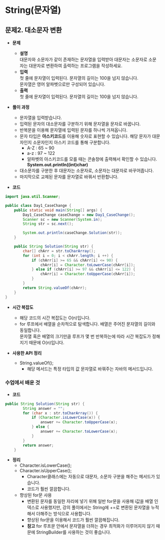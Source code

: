 # String(문자열)
## 문제2. 대소문자 변환

- **문제**
  - **설명**  
    대문자와 소문자가 같이 존재하는 문자열을 입력받아 대문자는 소문자로 소문자는 대문자로 변환하여 출력하는 프로그램을 작성하세요.
  - **입력**  
    첫 줄에 문자열이 입력된다. 문자열의 길이는 100을 넘지 않습니다.  
    문자열은 영어 알파벳으로만 구성되어 있습니다.
  - **출력**  
    첫 줄에 문자열이 입력된다. 문자열의 길이는 100을 넘지 않습니다.

    
- **풀이 과정**
    - 문자열을 입력받습니다.
    - 입력된 문자의 대소문자를 구분하기 위해 문자열을 문자로 바꿉니다.
    - 반복문을 이용해 문자열에 입력된 문자를 하나씩 가져옵니다.
    - 문자 타입은 **아스키코드**를 이용해 숫자로 표현할 수 있습니다. 해당 문자가 대문자인지 소문자인지 아스키 코드를 통해 구분합니다.
      - A-Z : 65 ~ 90  
      - a-z : 97 ~ 122
      - 알파벳의 아스키코드를 모를 때는 콘솔창에 출력해서 확인할 수 있습니다. **System.out.println((int)char)**
    - 대소문자를 구분한 후 대문자는 소문자로, 소문자는 대문자로 바꾸어줍니다.
    - 마지막으로 교체된 문자를 문자열로 바꿔서 반환합니다.

    
- **코드**
```java
import java.util.Scanner;

public class Day1_CaseChange {
    public static void main(String[] args) {
        Day1_CaseChange caseChange = new Day1_CaseChange();
        Scanner sc = new Scanner(System.in);
        String str = sc.next();

        System.out.println(caseChange.Solution(str));
    }

    public String Solution(String str) {
        char[] chArr = str.toCharArray();
        for (int i = 0; i < chArr.length; i ++) {
            if (chArr[i] >= 65 && chArr[i] <= 90) {
                chArr[i] = Character.toLowerCase(chArr[i]);
            } else if (chArr[i] >= 97 && chArr[i] <= 122) {
                chArr[i] = Character.toUpperCase(chArr[i]);
            }
        }
        return String.valueOf(chArr);
    }
}
```

- **시간 복잡도**
    - 해당 코드의 시간 복잡도는 O(n)입니다.
    - for 루프에서 배열을 순차적으로 탐색합니다. 배열은 주어진 문자열의 길이와 동일합니다.  
      문자열 혹은 배열의 크기만큼 루프가 몇 번 반복하는에 따라 시간 복잡도가 정해지기 때문에 O(n)입니다.


- **사용한 API 정리**
    - String.valueOf();
      - 해당 메서드는 특정 타입의 값 문자열로 바꿔주는 자바의 메서드입니다.

### 수업에서 배운 것
- **코드**
```java
public String Solution(String str) {
        String answer = "";
        for (char x : str.toCharArray()) {
            if (Character.isLowerCase(x)) {
                answer += Character.toUpperCase(x);
            } else {
                answer += Character.toLowerCase(x);
            }
        }
        return answer;
    }
```
- **정리**
    - Character.isLowerCase();
    - Character.isUpperCase();
        - Character클래스에는 자동으로 대문자, 소문자 구분을 해주는 메서드가 있습니다.
        - 코드가 훨씬 깔끔합니다.
    - 향상된 for문 사용
      - 변환된 문자를 동일한 자리에 넣기 위해 일반 for문을 사용해 i값을 배열 인덱스로 사용했지만, 강의 풀이에서는 String에 +=로 변환된 문자열을 누적해서 더해주는 방식으로 사용합니다.
      - 향상된 for문을 이용해서 코드가 훨씬 깔끔해집니다.
      - **참고** for 루프문 안에서 문자열을 더하는 경우 최적화가 이루어지지 않기 때문에 StringBuilder를 사용하는 것이 좋습니다.